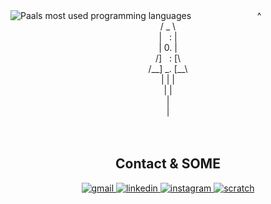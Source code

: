 <img src="https://github-readme-stats.vercel.app/api/top-langs/?username=paalss&langs_count=4&theme=blue-green" align=left alt="Paals most used programming languages">

  <div align="center">
   ^ <br>
   / _ \ <br>
   | &nbsp;&nbsp;: | <br>
   | 0. | <br>
   /]&nbsp;&nbsp;&nbsp;: [\ <br>
   /__] _. [__\  <br>
  | | |  <br>
   | |  <br>
   |  <br>
   |
  </div>
<br>

<br>

<h2 align=center>Contact & SOME</h2>

<center>
  <a href="mailto:paalss94@gmail.com">
    <img src="https://img.shields.io/badge/Gmail-D14836?style=for-the-badge&logo=gmail&logoColor=white" alt="gmail">
  </a>
  <a href="https://www.linkedin.com/in/pal-stakvik/">
    <img src="https://img.shields.io/badge/LinkedIn-0077B5?style=for-the-badge&logo=linkedin&logoColor=white" alt="linkedin">
  </a>
  <a href="https://www.instagram.com/gassosaman/">
    <img src="https://img.shields.io/badge/Instagram-E4405F?style=for-the-badge&logo=instagram&logoColor=white" alt="instagram">
  </a>
  <a href="https://scratch.mit.edu/users/pa0110/">
    <img src="https://img.shields.io/badge/Scratch-4D97FF?style=for-the-badge&logo=Scratch&logoColor=white" alt="scratch">
  </a>
</center>

<!-- <br>

<h2 align=center>Tech</h1>

<center>
  <img src="https://img.shields.io/badge/React-20232A?style=for-the-badge&logo=react&logoColor=61DAFB" alt="react">
  <img src="https://img.shields.io/badge/JavaScript-323330?style=for-the-badge&logo=javascript&logoColor=F7DF1E" alt="javascript">
  <img src="https://img.shields.io/badge/HTML5-E34F26?style=for-the-badge&logo=html5&logoColor=white" alt="html5">
  <img src="https://img.shields.io/badge/CSS3-1572B6?style=for-the-badge&logo=css3&logoColor=white" alt="css3">
  <img src="https://img.shields.io/badge/Jest-C21325?style=for-the-badge&logo=jest&logoColor=white" alt="jest">


  <img src="https://img.shields.io/badge/MySQL-005C84?style=for-the-badge&logo=mysql&logoColor=white" alt="mysql">
  <img src="https://img.shields.io/badge/MariaDB-003545?style=for-the-badge&logo=mariadb&logoColor=white" alt="mariadb">
  <img src="https://img.shields.io/badge/PHP-777BB4?style=for-the-badge&logo=php&logoColor=white" alt="php">
</center> -->


<br>

